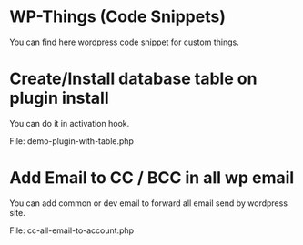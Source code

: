 # WP-Things (Code Snippets)

You can find here wordpress code snippet for custom things.

# Create/Install database table on plugin install

You can do it in activation hook.

File: demo-plugin-with-table.php

# Add Email to CC / BCC in all wp email

You can add common or dev email to forward all email send by wordpress site.

File: cc-all-email-to-account.php
